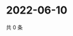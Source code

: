 # 2022-06-10

共 0 条

<!-- BEGIN WEIBO -->
<!-- 最后更新时间 Fri Jun 10 2022 19:01:07 GMT+0800 (China Standard Time) -->

<!-- END WEIBO -->
